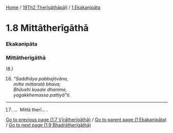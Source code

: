 
[Home](/) / [19Th2 Therīgāthāpāḷi](/tipitaka/19Th2.md) / [1 Ekakanipāta](/tipitaka/19Th2/1.md)

# 1.8 Mittātherīgāthā

### Ekakanipāta

### Mittātherīgāthā

(8.)

16. _“Saddhāya pabbajitvāna,_  
_mitte mittaratā bhava;_  
_Bhāvehi kusale dhamme,_  
_yogakkhemassa pattiyā”ti._  


---

17. …  Mittā therī… .



[Go to previous page (1.7 Vīrātherīgāthā)](/tipitaka/19Th2/1/1.7.md) / [Go to parent page (1 Ekakanipāta)](/tipitaka/19Th2/1.md) / [Go to next page (1.9 Bhadrātherīgāthā)](/tipitaka/19Th2/1/1.9.md)


